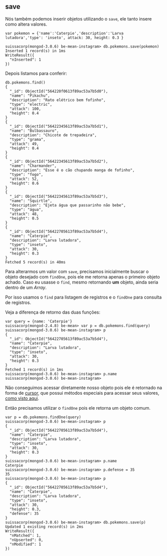## save

Nós também podemos inserir objetos utilizando o `save`, ele tanto insere como altera valores.

```
var pokemon = {'name':'Caterpie','description':'Larva lutadora','type': 'inseto', attack: 30, height: 0.3 }

suissacorp(mongod-3.0.6) be-mean-instagram> db.pokemons.save(pokemon)
Inserted 1 record(s) in 1ms
WriteResult({
  "nInserted": 1
})

```

Depois listamos para conferir:

```
db.pokemons.find()
{
  "_id": ObjectId("564220f0613f89ac53a7b5d0"),
  "name": "Pikachu",
  "description": "Rato elétrico bem fofinho",
  "type": "electric",
  "attack": 100,
  "height": 0.4
}
{
  "_id": ObjectId("56422345613f89ac53a7b5d1"),
  "name": "Bulbassauro",
  "description": "Chicote de trepadeira",
  "type": "grama",
  "attack": 49,
  "height": 0.4
}
{
  "_id": ObjectId("56422345613f89ac53a7b5d2"),
  "name": "Charmander",
  "description": "Esse é o cão chupando manga de fofinho",
  "type": "fogo",
  "attack": 52,
  "height": 0.6
}
{
  "_id": ObjectId("56422345613f89ac53a7b5d3"),
  "name": "Squirtle",
  "description": "Ejeta água que passarinho não bebe",
  "type": "água",
  "attack": 48,
  "height": 0.5
}
{
  "_id": ObjectId("56422705613f89ac53a7b5d4"),
  "name": "Caterpie",
  "description": "Larva lutadora",
  "type": "inseto",
  "attack": 30,
  "height": 0.3
}
Fetched 5 record(s) in 40ms

```

Para alterarmos um valor com `save`, precisamos inicialmente buscar o objeto desejado com `findOne`, pois ele me retorna apenas o primeiro objeto achado. Caso eu usasse o `find`, mesmo retornando **um** objeto, ainda seria dentro de um *Array*.

Por isso usamos o `find` para listagem de registros e o `findOne` para consulta de registros.

Veja a diferença de retorno das duas funções:

```
var query = {name: 'Caterpie'}
suissacorp(mongod-2.4.8) be-mean> var p = db.pokemons.find(query)
suissacorp(mongod-3.0.6) be-mean-instagram> p
{
  "_id": ObjectId("56422705613f89ac53a7b5d4"),
  "name": "Caterpie",
  "description": "Larva lutadora",
  "type": "inseto",
  "attack": 30,
  "height": 0.3
}
Fetched 1 record(s) in 1ms
suissacorp(mongod-3.0.6) be-mean-instagram> p.name
suissacorp(mongod-3.0.6) be-mean-instagram>
```

Não conseguimos acessar diretamente nosso objeto pois ele é retornado na forma de [cursor](http://docs.mongodb.org/manual/core/cursors/), que possui métodos especiais para acessar seus valores, [como visto aqui](http://docs.mongodb.org/manual/tutorial/iterate-a-cursor/).

Então precisamos utilizar o `findOne` pois ele retorna um objeto comum.

```
var p = db.pokemons.findOne(query)
suissacorp(mongod-3.0.6) be-mean-instagram> p
{
  "_id": ObjectId("56422705613f89ac53a7b5d4"),
  "name": "Caterpie",
  "description": "Larva lutadora",
  "type": "inseto",
  "attack": 30,
  "height": 0.3
}
suissacorp(mongod-3.0.6) be-mean-instagram> p.name
Caterpie
suissacorp(mongod-3.0.6) be-mean-instagram> p.defense = 35
35
suissacorp(mongod-3.0.6) be-mean-instagram> p
{
  "_id": ObjectId("56422705613f89ac53a7b5d4"),
  "name": "Caterpie",
  "description": "Larva lutadora",
  "type": "inseto",
  "attack": 30,
  "height": 0.3,
  "defense": 35
}
suissacorp(mongod-3.0.6) be-mean-instagram> db.pokemons.save(p)
Updated 1 existing record(s) in 2ms
WriteResult({
  "nMatched": 1,
  "nUpserted": 0,
  "nModified": 1
})
```
